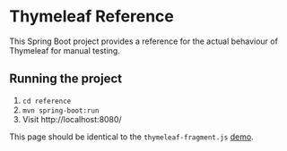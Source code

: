 Thymeleaf Reference
===================

This Spring Boot project provides a reference for the actual behaviour of Thymeleaf for manual testing.

Running the project
-------------------

1. `cd reference`
2. `mvn spring-boot:run`
3. Visit http://localhost:8080/

This page should be identical to the `thymeleaf-fragment.js` [demo](http://blackpeppersoftware.github.io/thymeleaf-fragment.js/demo/template.html).
